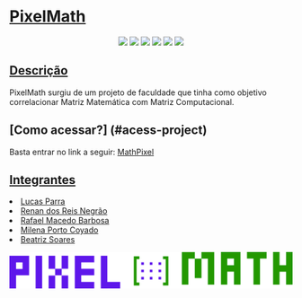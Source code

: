 # [PixelMath](#title)

<p align="center">
  <img src="https://img.shields.io/static/v1?label=&message=Java%20Script&color=blue&style=for-the-badge&logo=javascript"/>
  <img src="https://img.shields.io/static/v1?label=&message=Bootstrap&color=lightgreen&style=for-the-badge&logo=bootstrap"/>
  <img src="https://img.shields.io/static/v1?label=&message=HTML%205&color=purple&style=for-the-badge&logo=html5"/>
  <img src="https://img.shields.io/static/v1?label=&message=CSS%203&color=darkgreen&style=for-the-badge&logo=CSS3"/>
  <img src="https://img.shields.io/static/v1?label=&message=Vercel&color=black&style=for-the-badge&logo=vercel"/>
 <img src="http://img.shields.io/static/v1?label=STATUS&message=completed&color=darkgreen&style=for-the-badge"/>
</p>

## [Descrição](#project-description)
 PixelMath surgiu de um projeto de faculdade que tinha como objetivo correlacionar Matriz Matemática com Matriz Computacional.

## [Como acessar?] (#acess-project)

Basta entrar no link a seguir: [MathPixel](https://a3cgrafica.vercel.app)

## [Integrantes](#contributors)
<li><a href="https://www.linkedin.com/in/lucasparra2003/"> Lucas Parra</a></li>
<li><a href="https://www.linkedin.com/in/renan-dos-reis-negrão-96b556241/">Renan dos Reis Negrão</a> </li>
<li><a href="https://www.linkedin.com/in/">Rafael Macedo Barbosa</a> </li>
<li><a href="https://www.linkedin.com/in/milenaporto/">Milena Porto Coyado</a> </li>
<li><a href="https://www.linkedin.com/in/">Beatriz Soares</a> </li>

![image](./assets/images/logo-extended.png) 
